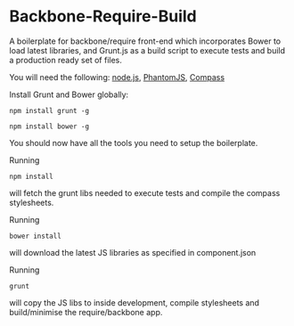 Backbone-Require-Build
======================

A boilerplate for backbone/require front-end which incorporates Bower to load latest libraries, and Grunt.js as a build script to execute tests and build a production ready set of files.

You will need the following:
[node.js](http://nodejs.org/), 
[PhantomJS](http://phantomjs.org/), 
[Compass](http://compass-style.org/install/)

Install Grunt and Bower globally:

```
npm install grunt -g
```

```
npm install bower -g
```

You should now have all the tools you need to setup the boilerplate.

Running
```
npm install
```
will fetch the grunt libs needed to execute tests and compile the compass stylesheets.

Running
```
bower install
```
will download the latest JS libraries as specified in component.json

Running
 ```
grunt
```
will copy the JS libs to inside development, compile stylesheets and build/minimise the require/backbone app.
